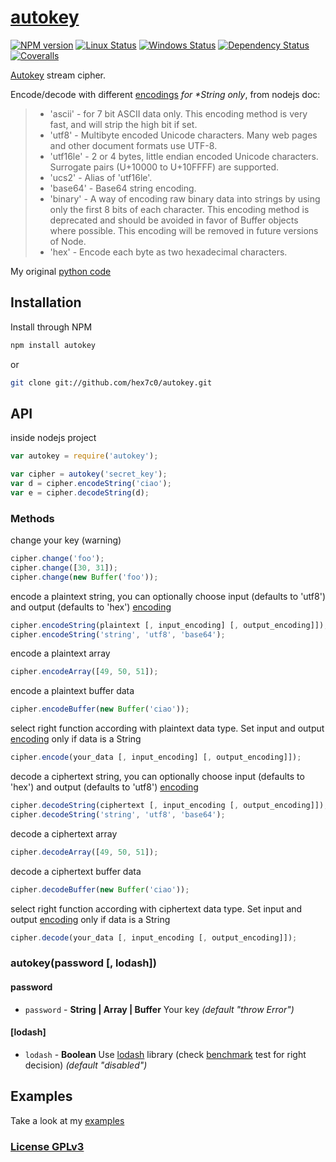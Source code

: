 # [autokey](http://supergiovane.tk/#/autokey)

[![NPM version](https://img.shields.io/npm/v/autokey.svg)](https://www.npmjs.com/package/autokey)
[![Linux Status](https://img.shields.io/travis/hex7c0/autokey.svg?label=linux)](https://travis-ci.org/hex7c0/autokey)
[![Windows Status](https://img.shields.io/appveyor/ci/hex7c0/autokey.svg?label=windows)](https://ci.appveyor.com/project/hex7c0/autokey)
[![Dependency Status](https://img.shields.io/david/hex7c0/autokey.svg)](https://david-dm.org/hex7c0/autokey)
[![Coveralls](https://img.shields.io/coveralls/hex7c0/autokey.svg)](https://coveralls.io/r/hex7c0/autokey)

[Autokey](http://en.wikipedia.org/wiki/Autokey_cipher) stream cipher.

Encode/decode with different [encodings](http://nodejs.org/api/buffer.html#apicontent) _for *String only_, from nodejs doc:
> - 'ascii' - for 7 bit ASCII data only. This encoding method is very fast, and will strip the high bit if set.
> - 'utf8' - Multibyte encoded Unicode characters. Many web pages and other document formats use UTF-8.
> - 'utf16le' - 2 or 4 bytes, little endian encoded Unicode characters. Surrogate pairs (U+10000 to U+10FFFF) are supported.
> - 'ucs2' - Alias of 'utf16le'.
> - 'base64' - Base64 string encoding.
> - 'binary' - A way of encoding raw binary data into strings by using only the first 8 bits of each character. This encoding method is deprecated and should be avoided in favor of Buffer objects where possible. This encoding will be removed in future versions of Node.
> - 'hex' - Encode each byte as two hexadecimal characters.

My original [python code](https://github.com/hex7c0/EncryptoPy/blob/master/modules/autokey.py)

## Installation

Install through NPM

```bash
npm install autokey
```
or
```bash
git clone git://github.com/hex7c0/autokey.git
```

## API

inside nodejs project
```js
var autokey = require('autokey');

var cipher = autokey('secret_key');
var d = cipher.encodeString('ciao');
var e = cipher.decodeString(d);
```

### Methods

change your key (warning)
```js
cipher.change('foo');
cipher.change([30, 31]);
cipher.change(new Buffer('foo'));
```

encode a plaintext string, you can optionally choose input (defaults to 'utf8') and output (defaults to 'hex') [encoding](http://nodejs.org/api/buffer.html#apicontent)
```js
cipher.encodeString(plaintext [, input_encoding] [, output_encoding]]);
cipher.encodeString('string', 'utf8', 'base64');
```

encode a plaintext array
```js
cipher.encodeArray([49, 50, 51]);
```

encode a plaintext buffer data
```js
cipher.encodeBuffer(new Buffer('ciao'));
```

select right function according with plaintext data type. Set input and output [encoding](http://nodejs.org/api/buffer.html#apicontent) only if data is a String
```js
cipher.encode(your_data [, input_encoding] [, output_encoding]]);
```

decode a ciphertext string, you can optionally choose input (defaults to 'hex') and output (defaults to 'utf8') [encoding](http://nodejs.org/api/buffer.html#apicontent)
```js
cipher.decodeString(ciphertext [, input_encoding [, output_encoding]]);
cipher.decodeString('string', 'utf8', 'base64');
```

decode a ciphertext array
```js
cipher.decodeArray([49, 50, 51]);
```

decode a ciphertext buffer data
```js
cipher.decodeBuffer(new Buffer('ciao'));
```

select right function according with ciphertext data type. Set input and output [encoding](http://nodejs.org/api/buffer.html#apicontent) only if data is a String
```js
cipher.decode(your_data [, input_encoding [, output_encoding]]);
```

### autokey(password [, lodash])

#### password

 - `password` - **String | Array | Buffer** Your key *(default "throw Error")*

#### [lodash]

 - `lodash` - **Boolean** Use [lodash](http://lodash.com/) library (check [benchmark](test/benchmark.js) test for right decision) *(default "disabled")*

## Examples

Take a look at my [examples](examples)

### [License GPLv3](license)
